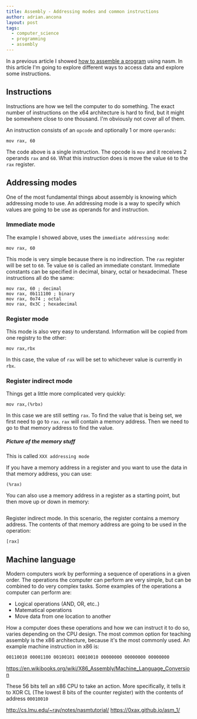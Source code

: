 ```yaml
---
title: Assembly - Addressing modes and common instructions
author: adrian.ancona
layout: post
tags:
  - computer_science
  - programming
  - assembly
---
```


In a previous article I showed [how to assemble a program](/2019/01/introduction-to-assembly-assembling-a-program/) using nasm. In this article I'm going to explore different ways to access data and explore some instructions.

## Instructions

Instructions are how we tell the computer to do something. The exact number of instructions on the x64 architecture is hard to find, but it might be somewhere close to one thousand. I'm obviously not cover all of them.

An instruction consists of an `opcode` and optionally 1 or more `operands`:

```
mov rax, 60
```

The code above is a single instruction. The opcode is `mov` and it receives 2 operands `rax` and `60`. What this instruction does is move the value `60` to the `rax` register.

## Addressing modes

One of the most fundamental things about assembly is knowing which addressing mode to use. An addressing mode is a way to specify which values are going to be use as operands for and instruction.

### Immediate mode

The example I showed above, uses the `immediate addressing mode`:

```
mov rax, 60
```

This mode is very simple because there is no indirection. The `rax` register will be set to `60`. Te value `60` is called an immediate constant. Immediate constants can be specified in decimal, binary, octal or hexadecimal. These instructions all do the same:

```
mov rax, 60 ; decimal
mov rax, 0b111100 ; binary
mov rax, 0o74 ; octal
mov rax, 0x3C ; hexadecimal
```

### Register mode

This mode is also very easy to understand. Information will be copied from one registry to the other:

```
mov rax,rbx
```

In this case, the value of `rax` will be set to whichever value is currently in `rbx`.

### Register indirect mode

Things get a little more complicated very quickly:

```
mov rax,(%rbx)
```

In this case we are still setting `rax`. To find the value that is being set, we first need to go to `rax`. `rax` will contain a memory address. Then we need to go to that memory address to find the value.

##### Picture of the memory stuff

This is called `XXX addressing mode`











 If you have a memory address in a register and you want to use the data in that memory address, you can use:

```
(%rax)
```

You can also use a memory address in a register as a starting point, but then move up or down in memory:

```
```

Register indirect mode. In this scenario, the register contains a memory address. The contents of that memory address are going to be used in the operation:

```
[rax]
```

## Machine language

Modern computers work by performing a sequence of operations in a given order. The operations the computer can perform are very simple, but can be combined to do very complex tasks. Some examples of the operations a computer can perform are:

- Logical operations (AND, OR, etc..)
- Matematical operations
- Move data from one location to another

How a computer does these operations and how we can instruct it to do so, varies depending on the CPU design. The most common option for teaching assembly is the x86 architecture, because it's the most commonly used. An example machine instruction in x86 is:

```asm
00110010 00001100 00100101 00010010 00000000 00000000 00000000
```

https://en.wikibooks.org/wiki/X86_Assembly/Machine_Language_Conversion

These 56 bits tell an x86 CPU to take an action. More specifically, it tells it to XOR CL (The lowest 8 bits of the counter register) with the contents of address `00010010`



http://cs.lmu.edu/~ray/notes/nasmtutorial/
https://0xax.github.io/asm_1/
